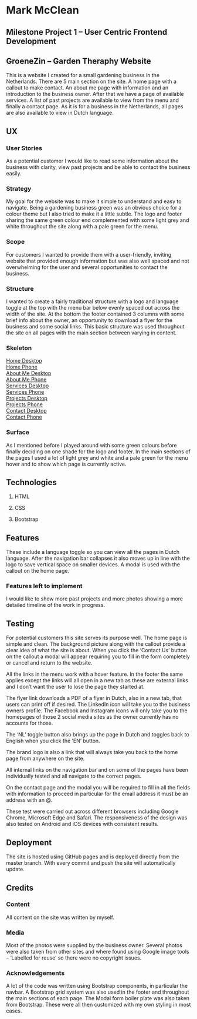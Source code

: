 # Mark McClean

## Milestone Project 1 – User Centric Frontend Development

## GroeneZin – Garden Theraphy Website

This is a website I created for a small gardening business in the Netherlands. There are 5 main section on the site. A home page with a callout to make contact. An about me page with information and an introduction to the business owner. After that we have a page of available services. A list of past projects are available to view from the menu and finally a contact page. As it is for a business in the Netherlands, all pages are also available to view in Dutch language.

## UX

### User Stories

As a potential customer I would like to read some information about the business with clarity, view past projects and be able to contact the business easily.

### Strategy

My goal for the website was to make it simple to understand and easy to navigate. Being a gardening business green was an obvious choice for a colour theme but I also tried to make it a little subtle. The logo and footer sharing the same green colour end complemented with some light grey and white throughout the site along with a pale green for the menu.

### Scope

For customers I wanted to provide them with a user-friendly, inviting website that provided enough information but was also well spaced and not overwhelming for the user and several opportunities to contact the business.

### Structure

I wanted to create a fairly traditional structure with a logo and language toggle at the top with the menu bar below evenly spaced out across the width of the site. At the bottom the footer contained 3 columns with some brief info about the owner, an opportunity to download a flyer for the business and some social links. This basic structure was used throughout the site on all pages with the main section between varying in content.

### Skeleton

[Home Desktop](/Wireframes/MS1HomeDesktop.png) <br>
[Home Phone](/Wireframes/MS1HomePhone.png) <br>
[About Me Desktop](/Wireframes/MS1AboutMeDesktop.png) <br>
[About Me Phone](/Wireframes/MS1AboutMePhone.png) <br>
[Services Desktop](/Wireframes/MS1ServicesDesktop.png) <br>
[Services Phone](/Wireframes/MS1ServicesPhone.png) <br>
[Projects Desktop](/Wireframes/MS1ProjectsDesktop.png) <br>
[Projects Phone](/Wireframes/MS1ProjectsPhone.png) <br>
[Contact Desktop](/Wireframes/MS1ContactDesktop.png) <br>
[Contact Phone](/Wireframes/MS1ContactPhone.png)

### Surface

As I mentioned before I played around with some green colours before finally deciding on one shade for the logo and footer. In the main sections of the pages I used a lot of light grey and white and a pale green for the menu hover and to show which page is currently active.

## Technologies

1. HTML

2. CSS

3. Bootstrap

## Features

These include a language toggle so you can view all the pages in Dutch language. After the navigation bar collapses it also moves up in line with the logo to save vertical space on smaller devices. A modal is used with the callout on the home page.

### Features left to implement

I would like to show more past projects and more photos showing a more detailed timeline of the work in progress.

## Testing

For potential customers this site serves its purpose well. The home page is simple and clean. The background picture along with the callout provide a clear idea of what the site is about. When you click the ‘Contact Us’ button on the callout a modal will appear requiring you to fill in the form completely or cancel and return to the website.

All the links in the menu work with a hover feature. In the footer the same applies except the links will all open in a new tab as these are external links and I don’t want the user to lose the page they started at.

The flyer link downloads a PDF of a flyer in Dutch, also in a new tab, that users can print off if desired. The LinkedIn icon will take you to the business owners profile. The Facebook and Instagram icons will only take you to the homepages of those 2 social media sites as the owner currently has no accounts for those.

The ‘NL’ toggle button also brings up the page in Dutch and toggles back to English when you click the ‘EN’ button.

The brand logo is also a link that will always take you back to the home page from anywhere on the site.

All internal links on the navigation bar and on some of the pages have been individually tested and all navigate to the correct pages.

On the contact page and the modal you will be required to fill in all the fields with information to proceed in particular for the email address it must be an address with an @.

These test were carried out across different browsers including Google Chrome, Microsoft Edge and Safari. The responsiveness of the design was also tested on Android and iOS devices with consistent results.

## Deployment

The site is hosted using GitHub pages and is deployed directly from the master branch. With every commit and push the site will automatically update.

## Credits

### Content

All content on the site was written by myself.

### Media

Most of the photos were supplied by the business owner. Several photos were also taken from other sites and where found using Google image tools – ‘Labelled for reuse’ so there were no copyright issues.

### Acknowledgements

A lot of the code was written using Bootstrap components, in particular the navbar. A Bootstrap grid system was also used in the footer and throughout the main sections of each page. The Modal form boiler plate was also taken from Bootstrap. These were all then customized with my own styling in most cases.